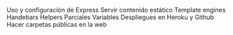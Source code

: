 Uso y configuración de Express
Servir contenido estático
Template engines
Handebars
Helpers
Parciales
Variables
Despliegues en Heroku y Github
Hacer carpetas públicas en la web